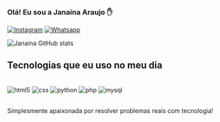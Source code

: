 
### Olá! Eu sou a Janaina Araujo ✋

[![Instagram](https://img.shields.io/badge/Instagram-E4405F?style=for-the-badge&logo=instagram&logoColor=white)](https://www.instagram.com/janainaa000/)
[![Whatsapp](https://img.shields.io/badge/WhatsApp-25D366?style=for-the-badge&logo=whatsapp&logoColor=white)](wa.me/5535997217065)

![Janaina GitHub stats](https://github-readme-stats.vercel.app/api?username=janaina006&show_icons=true&theme=dracula)

## Tecnologias que eu uso no meu dia


<div style="display: inline_block"><br/>
    <img align="center" alt="html5" src="https://img.shields.io/badge/HTML5-E34F26?style=for-the-badge&logo=html5&logoColor=white" />
    <img align="center" alt="css" src="https://img.shields.io/badge/CSS3-1572B6?style=for-the-badge&logo=css3&logoColor=white" />
    <img align="center" alt="python" src="https://img.shields.io/badge/Python-14354C?style=for-the-badge&logo=python&logoColor=white" />
    <img align="center" alt="php" src="https://img.shields.io/badge/PHP-777BB4?style=for-the-badge&logo=php&logoColor=white" />
    <img align="center" alt="mysql" src="https://img.shields.io/badge/MySQL-00000F?style=for-the-badge&logo=mysql&logoColor=white" />

</div><br/>

Simplesmente apaixonada por resolver problemas reais com tecnologia!




